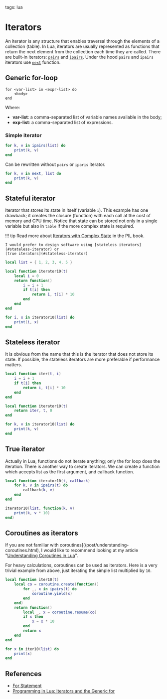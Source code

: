 <!-- Description: An article provides a detailed explanation of iterators in Lua, including their purpose, functionality, and usage. It also includes practical examples to demonstrate how iterators work and how they can be implemented effectively in Lua programs. -->

tags: lua

# Iterators

An iterator is any structure that enables traversal through the elements of a collection (table). In Lua, iterators are
usually represented as functions that return the next element from the collection each time they are called. There are
built-in iterators: [`pairs`](https://www.lua.org/manual/5.4/manual.html#pdf-pairs)
and [`ipairs`](https://www.lua.org/manual/5.4/manual.html#pdf-ipairs). Under the hood `pairs` and `ipairs` iterators
use [`next`](https://www.lua.org/manual/5.4/manual.html#pdf-next) function.

## Generic for-loop

```text
for <var-list> in <expr-list> do
    <body>
end
```

Where:

- **var-list**: a comma-separated list of variable names available in the body;
- **exp-list**: a comma-separated list of expressions.

### Simple iterator

```lua
for k, v in ipairs(list) do
    print(k, v)
end
```

Can be rewritten without `pairs` or `iparis` iterator.

```lua
for k, v in next, list do
    print(k, v)
end
```

## Stateful iterator

Iterator that stores its state in itself (variable `i`). This example has one drawback; it creates the closure (function)
with each call at the cost of memory and CPU time. Notice that state can be stored not only in a single variable but also in
`table` if the more complex state is required.

!!! tip
    Read more about [Iterators with Complex State](https://www.lua.org/pil/7.4.html) in the PIL book.

    I would prefer to design software using [stateless iterators](#stateless-iterator) or
    [true iterators](#stateless-iterator)

```lua
local list = { 1, 2, 3, 4, 5 }

local function iterator10(t)
    local i = 0
    return function()
        i = i + 1
        if t[i] then
            return i, t[i] * 10
        end
    end
end

for i, x in iterator10(list) do
	print(i, x)
end
```

## Stateless iterator

It is obvious from the name that this is the iterator that does not store its state.
If possible, the stateless iterators are more preferable if performance matters.

```lua
local function iter(t, i)
	i = i + 1
	if t[i] then
		return i, t[i] * 10
	end
end

local function iterator10(t)
	return iter, t, 0
end

for k, v in iterator10(list) do
	print(k, v)
end
```

## True iterator

Actually in Lua, functions do not iterate anything; only the for loop does the iteration. There is another way to create
iterators. We can create a function which accepts list as the first argument, and callback function.

```lua
local function iterator10(t, callback)
	for k, v in ipairs(t) do
		callback(k, v)
	end
end

iterator10(list, function(k, v)
	print(k, v * 10)
end)
```

## Coroutines as iterators

If you are not familiar with coroutines](/post/understanding-coroutines.html), I would like to recommend looking at
my article "[Understanding Coroutines in Lua](/post/understanding-coroutines.html)".

For heavy calculations, coroutines can be used as iterators. Here is a very trivial example from above, just iterating the
simple list multiplied by `10`.

```lua
local function iter10(t)
	local co = coroutine.create(function()
		for _, x in ipairs(t) do
			coroutine.yield(x)
		end
	end)
	return function()
		local _, x = coroutine.resume(co)
		if x then
			x = x * 10
		end
		return x
	end
end

for x in iter10(list) do
	print(x)
end
```

## References

- [For Statement](https://www.lua.org/manual/5.4/manual.html#3.3.5)
- [Programming in Lua: Iterators and the Generic for](https://www.lua.org/pil/7.html)